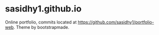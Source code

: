 # sasidhy1.github.io
Online portfolio, commits located at https://github.com/sasidhy1/portfolio-web. Theme by bootstrapmade.
